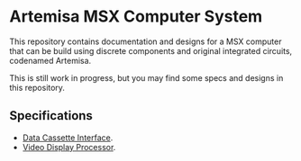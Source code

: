 # Artemisa MSX Computer System

This repository contains documentation and designs for a MSX computer that can be build using discrete components and original integrated circuits, codenamed Artemisa.

This is still work in progress, but you may find some specs and designs in this repository.

## Specifications

* [Data Cassette Interface](doc/casio.md).
* [Video Display Processor](doc/vdp.md).

